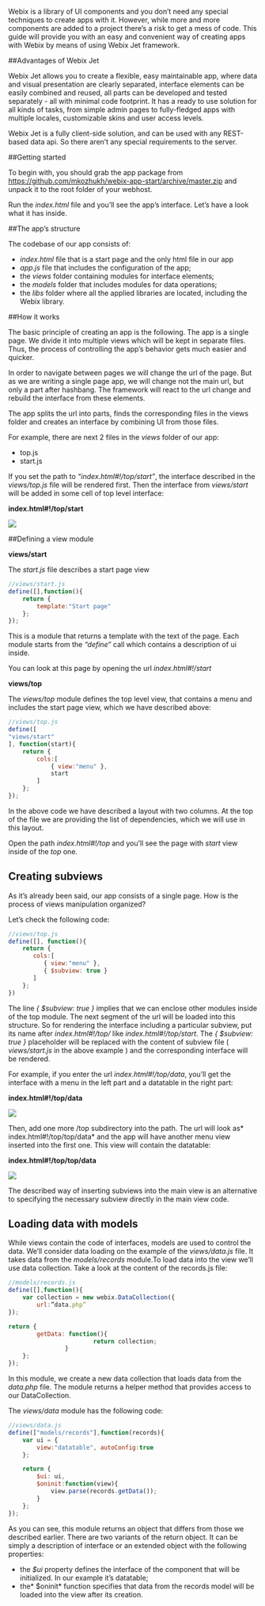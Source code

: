 
Webix is a library of UI components and you don’t need any special techniques to create apps with it. However, while more and more components are added to a project there’s a risk to get a mess of code. This guide will provide you with an easy and convenient way of creating apps with Webix by means of using Webix Jet framework.

##Advantages of Webix Jet

Webix Jet allows you to create a flexible, easy maintainable app, where data and visual presentation are clearly separated, interface elements can be easily combined and reused, all parts can be developed and tested separately - all with minimal code footprint. It has a ready to use solution for all kinds of tasks, from simple admin pages to fully-fledged apps with multiple locales, customizable skins and user access levels. 

Webix Jet is a fully client-side solution, and can  be used with any REST-based data api. So there aren’t any special requirements to the server.


##Getting started

To begin with, you should grab the app package from https://github.com/mkozhukh/webix-app-start/archive/master.zip and unpack it to the root folder of your webhost.

Run the *index.html* file and you’ll see the app’s interface. Let’s have a look what it has inside.

##The app’s structure

The codebase of our app consists of:

- *index.html* file that is a start page and the only html file in our app
- *app.js* file that includes the configuration of the app;
- the *views* folder containing modules for interface elements;
- the *models* folder that includes modules for data operations;
- the *libs* folder where all the applied libraries are located, including the Webix  library.

##How it works

The basic principle of creating an app is the following. The app is a single page. We divide it into multiple views which will be kept in separate files. Thus, the process of controlling the app’s behavior gets much easier and quicker.

In order to navigate between pages we will change the url of the page. But as we are writing a single page app, we will change not the main url, but only a part after hashbang. The framework will react to the url change and rebuild the interface from these elements.

The app splits the url into parts, finds the corresponding files in the views folder and creates an interface by combining UI from those files.

For example, there are next 2 files in the *views* folder of our app:

- top.js
- start.js

If you set the path to *“index.html#!/top/start”*, the interface described in the *views/top.js* file will be rendered first. Then the interface from *views/start* will be added in some cell of top level interface:

**index.html#!/top/start**

![](how_it_works.png)

##Defining a view module

**views/start**

The *start.js* file describes a start page view

```js
//views/start.js
define([],function(){
	return {
		template:"Start page"
	};
});
```

This is a module that returns a template with the text of the page. Each module starts from the *“define”* call which contains a description of ui inside. 

You can look at this page by opening the url *index.html#!/start*

**views/top**

The *views/top* module defines the top level view, that contains a menu and includes the start page view, which we have described above:

```js
//views/top.js
define([
"views/start"
], function(start){
    return {
        cols:[
            { view:"menu" },
            start
        ]
    };
});
```

In the above code we have described a layout with two columns.
At the top of the file we are providing the list of dependencies, which we will use in this layout.

Open the path *index.html#!/top* and you’ll see the page with *start* view inside of the *top* one.



## Creating subviews

As it’s already been said, our app consists of a single page. How is the process of views manipulation organized?

Let’s check the following code:

```js
//views/top.js
define([], function(){
    return {
       cols:[
          { view:"menu" },
          { $subview: true }
       ]
    };
})
```

The line *{ $subview: true }* implies that we can enclose other modules inside of the top module. The next segment of the url will be loaded into this structure. So for rendering the interface including a particular subview, put its name after *index.html#!/top/* like *index.html#!/top/start*. 
The *{ $subview: true }* placeholder will be replaced with the content of subview file ( *views/start.js* in the above example ) and the corresponding interface will be rendered.

For example, if you enter the url *index.html#!/top/data*, you’ll get the interface with a menu in the left part and a datatable in the right part: 

**index.html#!/top/data**

![](top_data.png)

Then, add one more /top subdirectory into the path. The url will look as* index.html#!/top/top/data* and the app will have another menu view inserted into the first one. This view will contain the datatable:

**index.html#!/top/top/data**

![](top_top_data.png)

The described way of inserting subviews into the main view is an alternative to specifying the necessary subview directly in the main view code.  


## Loading data with models

While views contain the code of interfaces, models are used to control the data.
We’ll consider data loading on the example of the *views/data.js* file. It takes data from the *models/records* module.To load data into the view we’ll use data collection. Take a look at the content of the records.js file:

```js
//models/records.js
define([],function(){
	var collection = new webix.DataCollection({ 
		url:”data.php”
});

return {
		getData: function(){
	                    return collection;
                }
	};
});
```

In this module, we create a new data collection that loads data from the *data.php* file. The module returns a helper method that provides access to our DataCollection.

The *views/data* module has the following code: 

```js
//views/data.js
define(["models/records"],function(records){
	var ui = {
		view:"datatable", autoConfig:true
	};

	return {
		$ui: ui,
		$oninit:function(view){
			view.parse(records.getData());
		}
	};
});
```

As you can see, this module returns an object that differs from those we described earlier. There are two variants of the return object. It can be simply a description of interface or an extended object with the following properties: 

- the *$ui* property defines the interface of the component that will be initialized. In our example it’s datatable;
- the* $oninit* function specifies that data from the records model will be loaded into the view after its creation.


